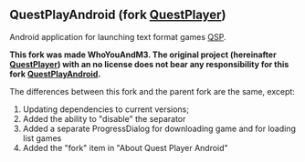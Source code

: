 ## QuestPlayAndroid (fork **[QuestPlayer](https://github.com/seedhartha/QuestPlayer)**)

Android application for launching text format games [QSP](https://github.com/seedhartha/qsp).

**This fork was made WhoYouAndM3. The original project (hereinafter **[QuestPlayer](https://github.com/seedhartha/QuestPlayer)**) with an no license does not bear any responsibility for this fork **[QuestPlayAndroid](https://github.com/l3ger0j/QuestPlayer.git)**.**

The differences between this fork and the parent fork are the same, except:
1. Updating dependencies to current versions;
2. Added the ability to "disable" the separator
3. Added a separate ProgressDialog for downloading game and for loading list games
4. Added the "fork" item in "About Quest Player Android"
